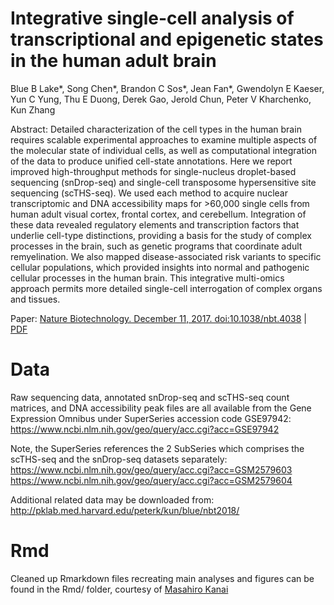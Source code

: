 # Integrative single-cell analysis of transcriptional and epigenetic states in the human adult brain

Blue B Lake*, Song Chen*, Brandon C Sos*, Jean Fan*, Gwendolyn E Kaeser, Yun C Yung, Thu E Duong, Derek Gao, Jerold Chun, Peter V Kharchenko, Kun Zhang

Abstract: Detailed characterization of the cell types in the human brain requires scalable experimental approaches to examine multiple aspects of the molecular state of individual cells, as well as computational integration of the data to produce unified cell-state annotations. Here we report improved high-throughput methods for single-nucleus droplet-based sequencing (snDrop-seq) and single-cell transposome hypersensitive site sequencing (scTHS-seq). We used each method to acquire nuclear transcriptomic and DNA accessibility maps for >60,000 single cells from human adult visual cortex, frontal cortex, and cerebellum. Integration of these data revealed regulatory elements and transcription factors that underlie cell-type distinctions, providing a basis for the study of complex processes in the brain, such as genetic programs that coordinate adult remyelination. We also mapped disease-associated risk variants to specific cellular populations, which provided insights into normal and pathogenic cellular processes in the human brain. This integrative multi-omics approach permits more detailed single-cell interrogation of complex organs and tissues. 

Paper: [Nature Biotechnology. December 11, 2017. doi:10.1038/nbt.4038](https://www.nature.com/articles/nbt.4038) | [PDF](https://jef.works/assets/papers/nbt4038.pdf)

# Data

Raw sequencing data, annotated snDrop-seq and scTHS-seq count matrices, and DNA accessibility peak files are all available from the Gene
Expression Omnibus under SuperSeries accession code GSE97942: https://www.ncbi.nlm.nih.gov/geo/query/acc.cgi?acc=GSE97942

Note, the SuperSeries references the 2 SubSeries which comprises the scTHS-seq and the snDrop-seq datasets separately:
https://www.ncbi.nlm.nih.gov/geo/query/acc.cgi?acc=GSM2579603
https://www.ncbi.nlm.nih.gov/geo/query/acc.cgi?acc=GSM2579604

Additional related data may be downloaded from: http://pklab.med.harvard.edu/peterk/kun/blue/nbt2018/ 

# Rmd

Cleaned up Rmarkdown files recreating main analyses and figures can be found in the Rmd/ folder, courtesy of [Masahiro Kanai](https://github.com/mkanai)
